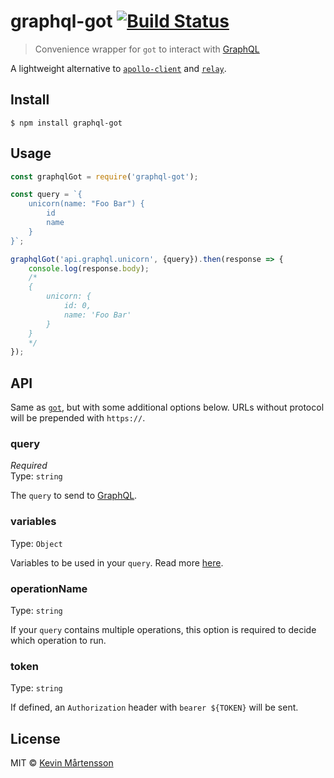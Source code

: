 # graphql-got [![Build Status](https://travis-ci.org/kevva/graphql-got.svg?branch=master)](https://travis-ci.org/kevva/graphql-got)

> Convenience wrapper for `got` to interact with [GraphQL](http://graphql.org/)

A lightweight alternative to [`apollo-client`](https://github.com/apollographql/apollo-client) and [`relay`](https://github.com/facebook/relay).


## Install

```
$ npm install graphql-got
```


## Usage

```js
const graphqlGot = require('graphql-got');

const query = `{
	unicorn(name: "Foo Bar") {
		id
		name
	}
}`;

graphqlGot('api.graphql.unicorn', {query}).then(response => {
	console.log(response.body);
	/*
	{
		unicorn: {
			id: 0,
			name: 'Foo Bar'
		}
	}
	*/
});
```


## API

Same as [`got`](https://github.com/sindresorhus/got), but with some additional options below. URLs without protocol will be prepended with `https://`.

### query

*Required*<br>
Type: `string`

The `query` to send to [GraphQL](http://graphql.org/).

### variables

Type: `Object`

Variables to be used in your `query`. Read more [here](http://graphql.org/learn/queries/#variables).

### operationName

Type: `string`

If your `query` contains multiple operations, this option is required to decide which operation to run.

### token

Type: `string`

If defined, an `Authorization` header with `bearer ${TOKEN}` will be sent.


## License

MIT © [Kevin Mårtensson](https://github.com/kevva)

